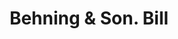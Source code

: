 ---
doi: 10.7916/D8XD2CRQ
date_other: '1880'
date_other_textual: 1880-1889
form: printed ephemera
genre:
- Invoices
name:
- Behning & Son
object_in_context_url: https://biggert.cul.columbia.edu/items/view/ave_biggert_00956
subject_hierarchical_geographic:
- New York, New York, United States
subject_name:
- Behning & Son
title: Behning & Son. Bill
sort_title: Behning & Son. Bill
call_number: ave_biggert_00956
coordinates:
- 40.71277777777778,-74.00583333333333
pid: ave_biggert_00956
identifiers: ave_biggert_00956
thumbnail: https://derivativo-2.library.columbia.edu/iiif/2/ldpd:344475/full/!256,256/0/native.jpg
permalink: "/biggert/ave_biggert_00956/"
layout: iiif-image-page
---